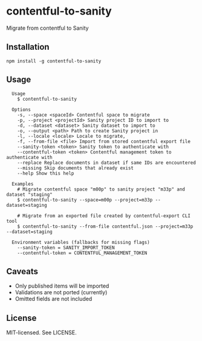 # contentful-to-sanity

Migrate from contentful to Sanity

## Installation

```
npm install -g contentful-to-sanity
```

## Usage

```
  Usage
    $ contentful-to-sanity

  Options
    -s, --space <spaceId> Contentful space to migrate
    -p, --project <projectId> Sanity project ID to import to
    -d, --dataset <dataset> Sanity dataset to import to
    -o, --output <path> Path to create Sanity project in
    -l, --locale <locale> Locale to migrate,
    -f, --from-file <file> Import from stored contentful export file
    --sanity-token <token> Sanity token to authenticate with
    --contentful-token <token> Contentful management token to authenticate with
    --replace Replace documents in dataset if same IDs are encountered
    --missing Skip documents that already exist
    --help Show this help

  Examples
    # Migrate contentful space "m00p" to sanity project "m33p" and dataset "staging"
    $ contentful-to-sanity --space=m00p --project=m33p --dataset=staging

    # Migrate from an exported file created by contentful-export CLI tool
    $ contentful-to-sanity --from-file contentful.json --project=m33p --dataset=staging

  Environment variables (fallbacks for missing flags)
    --sanity-token = SANITY_IMPORT_TOKEN
    --contentful-token = CONTENTFUL_MANAGEMENT_TOKEN
```

## Caveats

- Only published items will be imported
- Validations are not ported (currently)
- Omitted fields are not included

## License

MIT-licensed. See LICENSE.
